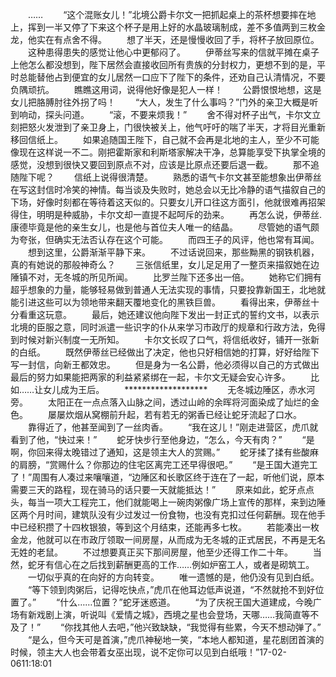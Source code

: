 　　……
　　“这个混账女儿！”北境公爵卡尔文一把抓起桌上的茶杯想要摔在地上，挥到一半又停了下来这个杯子是用上好的水晶玻璃制成，差不多值两到三枚金龙，他实在有点舍不得。
　　想了半天，还是慢慢收回了手，将杯子放回原位。
　　这种患得患失的感觉让他心中更郁闷了。
　　伊蒂丝写来的信就平摊在桌子上他怎么都没想到，陛下居然会直接收回所有贵族的分封权力，更想不到的是，平时总能替他占到便宜的女儿居然一口应下了陛下的条件，还劝自己认清情况，不要负隅顽抗。
　　瞧瞧这用词，说得他好像是犯人一样！
　　公爵恨恨地想，这是女儿把胳膊肘往外拐了吗！
　　“大人，发生了什么事吗？”门外的亲卫大概是听到响动，探头问道。
　　“滚，不要来烦我！”
　　舍不得对杯子出气，卡尔文立刻把怒火发泄到了亲卫身上，门很快被关上，他气吁吁的喘了半天，才将目光重新移回信纸上。
　　如果追随国王陛下，自己就不会再是北地的主人，至少不可能像现在这样说一不二。刚把霍斯家和利斯塔家解决干净，总算能享受下执掌全境的感觉，没想到很快又要回到原点不对，应该是比原点还要后退一截。
　　那不追随陛下呢？
　　信纸上说得很清楚。
　　熟悉的语气卡尔文甚至能想象出伊蒂丝在写这封信时冷笑的神情。每当谈及失败时，她总会以无比冷静的语气描叙自己的下场，好像时刻都在等待着这天似的。只要女儿开口往这方面引，他就很难再招架得住，明明是种威胁，卡尔文却一直提不起呵斥的劲来。
　　再怎么说，伊蒂丝.康德毕竟是他的亲生女儿，也是他与首位夫人唯一的结晶。
　　尽管她的语气颇为夸张，但确实无法否认存在这个可能。
　　而四王子的风评，他也常有耳闻。
　　想到这里，公爵渐渐平静下来。
　　不过话说回来，那些黝黑的钢铁机器，真的有她说的那般神奇么？
　　三张信纸里，女儿足足用了一整页来描叙她在边陲镇不对，无冬城的所见所闻。
　　比罗兰陛下还多出一倍。
　　她称它们拥有超乎想象的力量，能够轻易做到普通人无法实现的事情，只要投靠新国王，北地就能引进这些可以为领地带来翻天覆地变化的黑铁巨兽。
　　看得出来，伊蒂丝十分看重这玩意。
　　最后，她还建议他向陛下发出一封正式的誓约文书，以表示北境的臣服之意，同时派遣一些识字的仆从来学习市政厅的规章和行政方法，免得到时候对新兴制度一无所知。
　　卡尔文长叹了口气，将信纸收好，铺开一张新的白纸。
　　既然伊蒂丝已经做出了决定，他也只好相信她的打算，好好给陛下写一封信，向新王都效忠。
　　但是身为一名公爵，他必须得以自己的方式做出最后的努力如果能把两家的利益紧紧绑在一起，卡尔文无疑会安心许多。
　　比如……让女儿成为王后。
　　*******************
　　无冬城边陲区，赤水河旁。
　　太阳正在一点点落入山脉之间，透过山岭的余晖将河面染成了灿烂的金色。
　　屡屡炊烟从窝棚前升起，若有若无的粥香已经让蛇牙流起了口水。
　　靠得近了，他甚至闻到了一丝肉香。
　　“我在这儿！”刚走进营区，虎爪就看到了他，“快过来！”
　　蛇牙快步行至他身边，“怎么，今天有肉？”
　　“是啊，你回来得太晚错过了通知，这是领主大人的赏赐。”
　　蛇牙揉了揉有些酸麻的肩膀，“赏赐什么？你那边的住宅区离完工还早得很吧。”
　　“是王国大道完工了！”周围有人凑过来嚷嚷道，“边陲区和长歌区终于连在了一起，听他们说，原本需要三天的路程，现在骑马的话只要一天就能抵达！”
　　原来如此，蛇牙点点头，每当一项大工程完工，他们就能喝上一碗肉粥像广场上宣传的那样，来到边陲区两个月时间，建筑队没有少过发过一份食物，也没有克扣过任何薪酬。现在他手中已经积攒了十四枚银狼，等到这个月结束，还能再多七枚。
　　若能凑出一枚金龙，他就可以在市政厅领取一间房屋，从而成为无冬城的正式居民，不再是无名无姓的老鼠。
　　不过想要真正买下那间房屋，他至少还得工作二十年。
　　当然，蛇牙有信心在之后找到薪酬更高的工作……例如炉窑工人，或者是砌筑工。
　　一切似乎真的在向好的方向转变。
　　唯一遗憾的是，他仍没有见到白纸。
　　“等下领到肉粥后，记得吃快点，”虎爪在他耳边低声说道，“不然就抢不到好位置了。”
　　“什么……位置？”蛇牙迷惑道。
　　“为了庆祝王国大道建成，今晚广场有新戏剧上演，听说叫《爱情之城》，西境之星也会登场，天哪……我简直等不及了！”
　　“你找其他人去吧，”他兴致缺缺，“我觉得有些累，今天不想动弹了。”
　　“是么，但今天可是首演，”虎爪神秘地一笑，“本地人都知道，星花剧团首演的时候，领主大人也会带着女巫出现，说不定你可以见到白纸哦！”17-02-0611:18:01